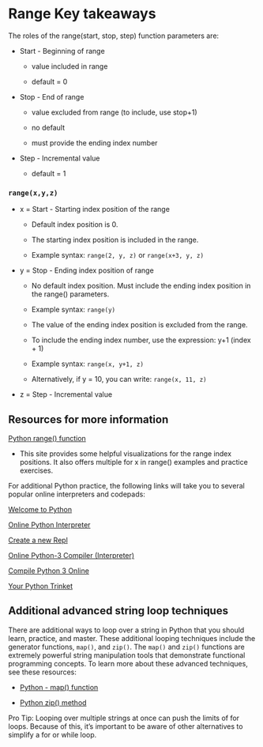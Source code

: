 # Range Key takeaways

The roles of the range(start, stop, step) function parameters are:

- Start - Beginning of range

  - value included in range

  - default = 0

- Stop - End of range

  - value excluded from range (to include, use stop+1)

  - no default

  - must provide the ending index number

- Step - Incremental value

  - default = 1

### `range(x,y,z)`

- x = Start - Starting index position of the range

  - Default index position is 0.

  - The starting index position is included in the range.

  - Example syntax: `range(2, y, z)` or `range(x+3, y, z)`

- y = Stop - Ending index position of range

  - No default index position. Must include the ending index position in the range() parameters.

  - Example syntax: `range(y)`

  - The value of the ending index position is excluded from the range.

  - To include the ending index number, use the expression: y+1 (index + 1)

  - Example syntax: `range(x, y+1, z)`

  - Alternatively, if y = 10, you can write: `range(x, 11, z)`

- z = Step - Incremental value

## Resources for more information

[Python range() function](https://www.geeksforgeeks.org/python-range-function/)

- This site provides some helpful visualizations for the range index positions. It also offers multiple for x in range() examples and practice exercises.

For additional Python practice, the following links will take you to several popular online interpreters and codepads:

[Welcome to Python](https://www.python.org/shell/)

[Online Python Interpreter](https://www.onlinegdb.com/online_python_interpreter)

[Create a new Repl](https://repl.it/languages/python3)

[Online Python-3 Compiler (Interpreter)](https://www.tutorialspoint.com/execute_python3_online.php)

[Compile Python 3 Online](https://rextester.com/l/python3_online_compiler)

[Your Python Trinket](https://trinket.io/python3)

## Additional advanced string loop techniques

There are additional ways to loop over a string in Python that you should learn, practice, and master. These additional looping techniques include the generator functions, `map()`, and `zip()`. The `map()` and `zip()` functions are extremely powerful string manipulation tools that demonstrate functional programming concepts. To learn more about these advanced techniques, see these resources:

- [Python - map() function](https://www.tutorialsteacher.com/python/python-map-function)

- [Python zip() method](https://www.tutorialsteacher.com/python/zip-method)

Pro Tip: Looping over multiple strings at once can push the limits of for loops. Because of this, it’s important to be aware of other alternatives to simplify a for or while loop.
